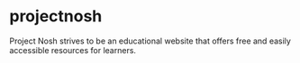# projectnosh
Project Nosh strives to be an educational website that offers free and easily accessible resources for learners.
